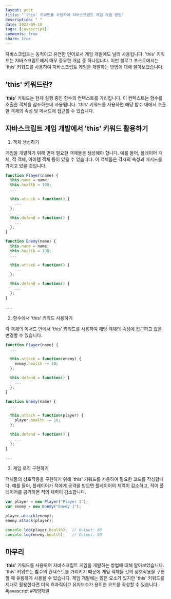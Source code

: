 ```yaml
---
layout: post
title: "'this' 키워드를 사용하여 자바스크립트 게임 개발 방법"
description: " "
date: 2023-09-18
tags: [javascript]
comments: true
share: true
---
```


자바스크립트는 동적이고 유연한 언어로서 게임 개발에도 널리 사용됩니다. 'this' 키워드는 자바스크립트에서 매우 중요한 개념 중 하나입니다. 이번 블로그 포스트에서는 'this' 키워드를 사용하여 자바스크립트 게임을 개발하는 방법에 대해 알아보겠습니다.

## 'this' 키워드란?

'**this**' 키워드는 현재 실행 중인 함수의 컨텍스트를 가리킵니다. 이 컨텍스트는 함수를 호출한 객체를 참조하는데 사용됩니다. 'this' 키워드를 사용하면 해당 함수 내에서 호출한 객체의 속성 및 메서드에 접근할 수 있습니다.

## 자바스크립트 게임 개발에서 'this' 키워드 활용하기

1. 객체 생성하기

게임을 개발하기 위해 먼저 필요한 객체들을 생성해야 합니다. 예를 들어, 플레이어 객체, 적 객체, 아이템 객체 등이 있을 수 있습니다. 이 객체들은 각자의 속성과 메서드를 가지고 있을 것입니다.

```javascript
function Player(name) {
  this.name = name;
  this.health = 100;
  ...

  this.attack = function() {
    ...
  };

  this.defend = function() {
    ...
  };
}

function Enemy(name) {
  this.name = name;
  this.health = 100;
  ...

  this.attack = function() {
    ...
  };

  this.defend = function() {
    ...
  };
}

...
```

2. 함수에서 'this' 키워드 사용하기

각 객체의 메서드 안에서 'this' 키워드를 사용하여 해당 객체의 속성에 접근하고 값을 변경할 수 있습니다.

```javascript
function Player(name) {
  ...

  this.attack = function(enemy) {
    enemy.health -= 10;
  };

  this.defend = function() {
    ...
  };
}

function Enemy(name) {
  ...

  this.attack = function(player) {
    player.health -= 10;
  };

  this.defend = function() {
    ...
  };
}

...
```

3. 게임 로직 구현하기

객체들의 상호작용을 구현하기 위해 'this' 키워드를 사용하여 필요한 코드를 작성합니다. 예를 들어, 플레이어가 적에게 공격을 받으면 플레이어의 체력이 감소하고, 적이 플레이어를 공격하면 적의 체력이 감소합니다.

```javascript
var player = new Player("Player 1");
var enemy = new Enemy("Enemy 1");

player.attack(enemy);
enemy.attack(player);

console.log(player.health);  // Output: 80
console.log(enemy.health);   // Output: 80
```

## 마무리

'**this**' 키워드를 사용하여 자바스크립트 게임을 개발하는 방법에 대해 알아보았습니다. 'this' 키워드는 함수의 컨텍스트를 가리키기 때문에 게임 객체들 간의 상호작용을 구현할 때 유용하게 사용될 수 있습니다. 게임 개발에는 많은 요소가 있지만 'this' 키워드를 제대로 활용한다면 더욱 효과적이고 유지보수가 용이한 코드를 작성할 수 있습니다. #javascript #게임개발